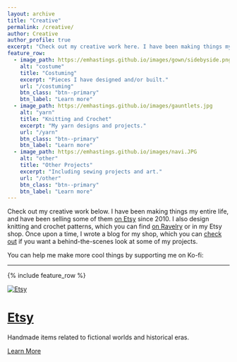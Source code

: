 ```yaml
---
layout: archive
title: "Creative"
permalink: /creative/
author: Creative
author_profile: true
excerpt: "Check out my creative work here. I have been making things my entire life, and have been selling some of them [on Etsy](https://realmsoflegend.etsy.com) since 2010. I also design knitting and crochet patterns, which you can find [on Ravelry](https://www.ravelry.com/designers/emily-hastings) or in my Etsy shop. Once upon a time, I wrote a blog for my shop, which you can [check out](http://realmsoflegend.blogspot.com/) if you want a behind-the-scenes look at some of my projects."
feature_row:
  - image_path: https://emhastings.github.io/images/gown/sidebyside.png
    alt: "costume"
    title: "Costuming"
    excerpt: "Pieces I have designed and/or built."
    url: "/costuming"
    btn_class: "btn--primary"
    btn_label: "Learn more"
  - image_path: https://emhastings.github.io/images/gauntlets.jpg
    alt: "yarn"
    title: "Knitting and Crochet"
    excerpt: "My yarn designs and projects."
    url: "/yarn"
    btn_class: "btn--primary"
    btn_label: "Learn more"
  - image_path: https://emhastings.github.io/images/navi.JPG
    alt: "other"
    title: "Other Projects"
    excerpt: "Including sewing projects and art."
    url: "/other"
    btn_class: "btn--primary"
    btn_label: "Learn more"      
---
```


Check out my creative work below. I have been making things my entire life, and have been selling some of them [on Etsy](https://realmsoflegend.etsy.com) since 2010. I also design knitting and crochet patterns, which you can find [on Ravelry](https://www.ravelry.com/designers/emily-hastings) or in my Etsy shop. Once upon a time, I wrote a blog for my shop, which you can [check out](http://realmsoflegend.blogspot.com/) if you want a behind-the-scenes look at some of my projects.

You can help me make more cool things by supporting me on Ko-fi: <script type='text/javascript' src='https://ko-fi.com/widgets/widget_2.js'></script><script type='text/javascript'>kofiwidget2.init('Support Me on Ko-fi', '#6B8187', 'C0C1P0Z6');kofiwidget2.draw();</script>  

---

{% include feature_row %}

[![Etsy](https://emhastings.github.io/images/etsy.jpg)](https://realmsoflegend.etsy.com)
# [Etsy](https://realmsoflegend.etsy.com)
Handmade items related to fictional worlds and historical eras.
<p><a href="https://realmsoflegend.etsy.com" class="btn btn--primary"> Learn More </a></p>
